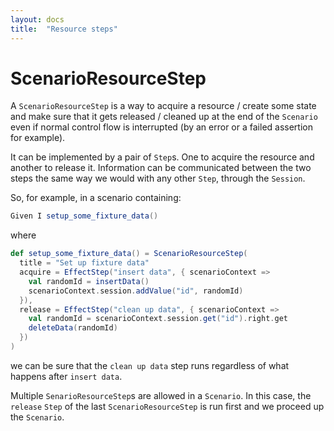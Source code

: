 ```yaml
---
layout: docs
title:  "Resource steps"
---
```


# ScenarioResourceStep


A `ScenarioResourceStep` is a way to acquire a resource / create some state and make sure that it gets
released / cleaned up at the end of the `Scenario` even if normal control flow is interrupted
(by an error or a failed assertion for example).

It can be implemented by a pair of `Step`s. One to acquire the resource and another to release it.
Information can be communicated between the two steps the same way we would with any other `Step`,
through the `Session`.

So, for example, in a scenario containing:

```scala
Given I setup_some_fixture_data()
```

where
```scala
def setup_some_fixture_data() = ScenarioResourceStep(
  title = "Set up fixture data"
  acquire = EffectStep("insert data", { scenarioContext =>
    val randomId = insertData()
    scenarioContext.session.addValue("id", randomId)
  }),
  release = EffectStep("clean up data", { scenarioContext =>
    val randomId = scenarioContext.session.get("id").right.get
    deleteData(randomId)
  })
)
```

we can be sure that the `clean up data` step runs regardless of what happens after `insert data`.

Multiple `SenarioResourceStep`s are allowed in a `Scenario`. In this case, the `release` `Step`
of the last `ScenarioResourceStep` is run first and we proceed up the `Scenario`.